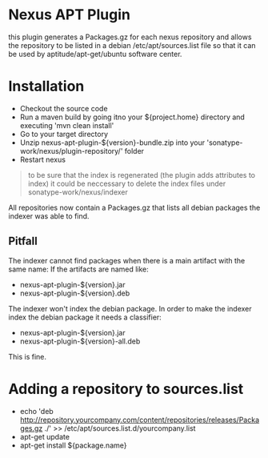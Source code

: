 Nexus APT Plugin
================

this plugin generates a Packages.gz for each nexus repository and allows the repository to be 
listed in a debian /etc/apt/sources.list file so that it can be used by aptitude/apt-get/ubuntu 
software center.

Installation
============

- Checkout the source code
- Run a maven build by going itno your ${project.home} directory and executing 'mvn clean install'
- Go to your target directory
- Unzip nexus-apt-plugin-${version}-bundle.zip into your 'sonatype-work/nexus/plugin-repository/' folder
- Restart nexus

> to be sure that the index is regenerated (the plugin adds attributes to index) it could be 
neccessary to delete the index files under sonatype-work/nexus/indexer

All repositories now contain a Packages.gz that lists all debian packages the indexer was able 
to find.

Pitfall
-------

The indexer cannot find packages when there is a main artifact with the same name:
If the artifacts are named like:

-  nexus-apt-plugin-${version}.jar 
-  nexus-apt-plugin-${version}.deb 

The indexer won't index the debian package. In order to make the indexer index the debian 
package it needs a classifier:

-  nexus-apt-plugin-${version}.jar 
-  nexus-apt-plugin-${version}-all.deb 
  
This is fine.

Adding a repository to sources.list
===================================

- echo 'deb http://repository.yourcompany.com/content/repositories/releases/Packages.gz ./' >> /etc/apt/sources.list.d/yourcompany.list 
- apt-get update
- apt-get install ${package.name}
